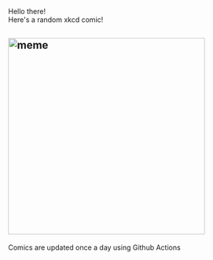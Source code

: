 Hello there! <br>Here's a random xkcd comic!<br>
## <img src="https://imgs.xkcd.com/comics/xkcd_goes_to_the_airport.png" alt="meme" width="400"/><br>
Comics are updated once a day using Github Actions